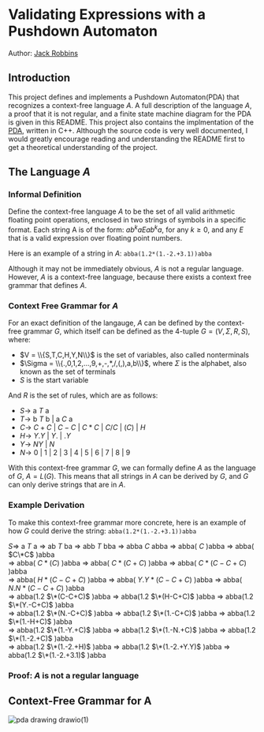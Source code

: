 # Validating Expressions with a Pushdown Automaton
Author: [Jack Robbins](https://www.github.com/jackr276)

## Introduction
This project defines and implements a Pushdown Automaton(PDA) that recognizes a context-free language $A$. A full description of the language $A$, a proof that it is not regular, and a finite state machine diagram for the PDA is given in this README. This project also contains the 
implmentation of the [PDA](https://github.com/jackr276/Expression-Validation-with-a-PDA/blob/main/src/pda.cpp), written in C++. Although the source code is very well documented, I would greatly encourage reading and understanding the README first to get a theoretical understanding
of the project.

## The Language $A$
### Informal Definition
Define the context-free language $A$ to be the set of all valid arithmetic floating point operations, enclosed in two strings of symbols in a specific format. Each string A is of the form:
$ab^kaEab^ka$, for any $k \geq 0$, and any $E$ that is a valid expression over floating point numbers. 

Here is an example of a string in $A$: `abba(1.2*(1.-2.+3.1))abba`

Although it may not be immediately obvious, $A$ is not a regular language. However, $A$ is a context-free language, because there exists a context free grammar that defines $A$.

### Context Free Grammar for $A$
For an exact definition of the langauge, $A$ can be defined by the context-free grammar $G$, which itself can be defined as the 4-tuple $G = (V, \Sigma, R, S)$, 
where:
 * $V = \\{S,T,C,H,Y,N\\}$ is the set of variables, also called nonterminals
 * $\Sigma = \\{.,0,1,2,...,9,+,-,*,/,(,),a,b\\}$, where $\Sigma$ is the alphabet, also known as the set of terminals
 * $S$ is the start variable

And $R$ is the set of rules, which are as follows:
 * $S \rightarrow$ a $T$ a
 * $T \rightarrow$ b $T$ b | a $C$ a
 * $C \rightarrow$ $C+C$ | $C-C$ | $C*C$ | $C/C$ | $(C)$ | $H$
 * $H \rightarrow$ $Y.Y$ | $Y.$ | $.Y$
 * $Y \rightarrow$ $NY$ | $N$
 * $N \rightarrow$ 0 | 1 | 2 | 3 | 4 | 5 | 6 | 7 | 8 | 9

With this context-free grammar $G$, we can formally define $A$ as the language of $G$, $A = L(G)$. This means that all strings in $A$ can be derived by $G$, and $G$ can only derive strings that are in $A$.

### Example Derivation
To make this context-free grammar more concrete, here is an example of how $G$ could derive the string: `abba(1.2*(1.-2.+3.1))abba`

$S \Rightarrow$ a $T$ a $\Rightarrow$ ab $T$ ba $\Rightarrow$ abb $T$ bba $\Rightarrow$ abba $C$ abba $\Rightarrow$ abba( $C$ )abba $\Rightarrow$ abba( $C\*C$ )abba  
  $\Rightarrow$ abba( $C*(C)$ )abba $\Rightarrow$ abba( $C*(C+C)$ )abba $\Rightarrow$ abba( $C*(C-C+C)$ )abba  
  $\Rightarrow$ abba( $H*(C-C+C)$ )abba $\Rightarrow$ abba( $Y.Y*(C-C+C)$ )abba $\Rightarrow$ abba( $N.N*(C-C+C)$ )abba  
  $\Rightarrow$ abba(1.2 $\*(C-C+C)$ )abba $\Rightarrow$ abba(1.2 $\*(H-C+C)$ )abba $\Rightarrow$ abba(1.2 $\*(Y.-C+C)$ )abba  
  $\Rightarrow$ abba(1.2 $\*(N.-C+C)$ )abba $\Rightarrow$ abba(1.2 $\*(1.-C+C)$ )abba $\Rightarrow$ abba(1.2 $\*(1.-H+C)$ )abba  
  $\Rightarrow$ abba(1.2 $\*(1.-Y.+C)$ )abba $\Rightarrow$ abba(1.2 $\*(1.-N.+C)$ )abba $\Rightarrow$ abba(1.2 $\*(1.-2.+C)$ )abba  
  $\Rightarrow$ abba(1.2 $\*(1.-2.+H)$ )abba $\Rightarrow$ abba(1.2 $\*(1.-2.+Y.Y)$ )abba $\Rightarrow$ abba(1.2 $\*(1.-2.+3.1)$ )abba

### Proof: $A$ is not a regular language

## Context-Free Grammar for A


 
![pda drawing drawio(1)](https://github.com/jackr276/Expression-Validation-with-a-PDA/assets/113046361/1205c8ae-bdf5-4aae-9cd4-0d8c5c649076)
